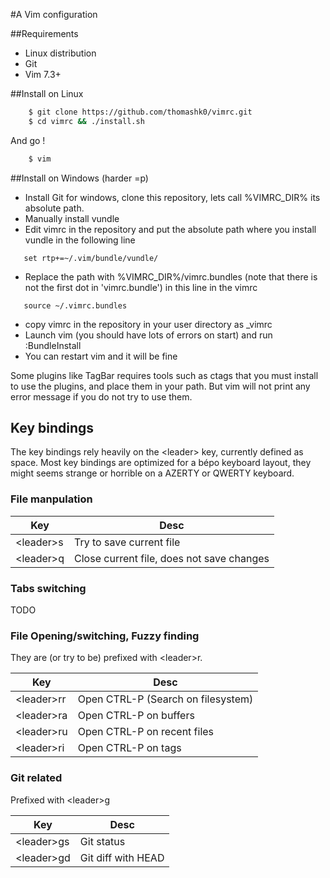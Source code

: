 #A Vim configuration

##Requirements
   * Linux distribution
   * Git
   * Vim 7.3+

##Install on Linux

```bash
    $ git clone https://github.com/thomashk0/vimrc.git
    $ cd vimrc && ./install.sh
```
And go !

```bash
    $ vim
```
##Install on Windows (harder =p)
 * Install Git for windows, clone this repository, lets call %VIMRC_DIR% its absolute path.
 * Manually install vundle
 * Edit vimrc in the repository and put the absolute path where you install vundle in the following line
```vim
   set rtp+=~/.vim/bundle/vundle/
```
 * Replace the path with %VIMRC_DIR%/vimrc.bundles (note that there is not the first dot in 'vimrc.bundle') in this line in the vimrc
```vim
   source ~/.vimrc.bundles
```
 * copy vimrc in the repository in your user directory as _vimrc
 * Launch vim (you should have lots of errors on start) and run :BundleInstall
 * You can restart vim and it will be fine

Some plugins like TagBar requires tools such as ctags that you must install to use the plugins, and place them in your path. But vim will not print any error message if you do not try to use them.

## Key bindings

The key bindings rely heavily on the \<leader\> key, currently defined as
space.  Most key bindings are optimized for a bépo keyboard layout,
they might seems strange or horrible on a AZERTY or QWERTY keyboard.

### File manpulation

| Key         | Desc                                      |
|-------------|-------------------------------------------|
| \<leader\>s | Try to save current file                  |
| \<leader\>q | Close current file, does not save changes |

### Tabs switching

TODO

### File Opening/switching, Fuzzy finding

They are (or try to be) prefixed with \<leader\>r.

| Key          | Desc                               |
|--------------|------------------------------------|
| \<leader\>rr | Open CTRL-P (Search on filesystem) |
| \<leader\>ra | Open CTRL-P on buffers             |
| \<leader\>ru | Open CTRL-P on recent files        |
| \<leader\>ri | Open CTRL-P on tags                |

### Git related

Prefixed with \<leader\>g

| Key          | Desc               |
|--------------|--------------------|
| \<leader\>gs | Git status         |
| \<leader\>gd | Git diff with HEAD |

